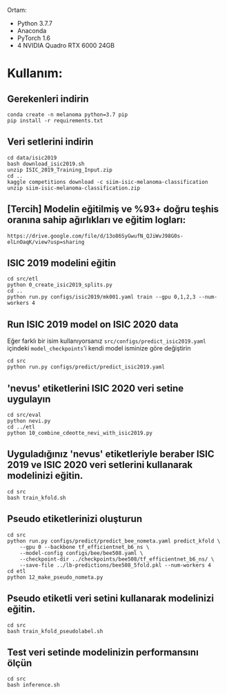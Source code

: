 Ortam:

- Python 3.7.7
- Anaconda 
- PyTorch 1.6
- 4 NVIDIA Quadro RTX 6000 24GB 

# Kullanım:
## Gerekenleri indirin
```
conda create -n melanoma python=3.7 pip
pip install -r requirements.txt
```

## Veri setlerini indirin
```
cd data/isic2019
bash download_isic2019.sh
unzip ISIC_2019_Training_Input.zip
cd ..
kaggle competitions download -c siim-isic-melanoma-classification
unzip siim-isic-melanoma-classification.zip 
```

## [Tercih] Modelin eğitilmiş ve %93+ doğru teşhis oranına sahip ağırlıkları ve eğitim logları:
```
https://drive.google.com/file/d/13o86SyGwufN_QJiWvJ98G0s-elLnOaqK/view?usp=sharing
```

## ISIC 2019 modelini eğitin
```
cd src/etl
python 0_create_isic2019_splits.py
cd ..
python run.py configs/isic2019/mk001.yaml train --gpu 0,1,2,3 --num-workers 4
```

## Run ISIC 2019 model on ISIC 2020 data
Eğer farklı bir isim kullanıyorsanız `src/configs/predict_isic2019.yaml` içindeki `model_checkpoints`'i kendi model isminize göre değiştirin
```
cd src
python run.py configs/predict/predict_isic2019.yaml
```

## 'nevus' etiketlerini ISIC 2020 veri setine uygulayın
```
cd src/eval
python nevi.py
cd ../etl
python 10_combine_cdeotte_nevi_with_isic2019.py
```

## Uyguladığınız 'nevus' etiketleriyle beraber ISIC 2019 ve ISIC 2020 veri setlerini kullanarak modelinizi eğitin.
```
cd src
bash train_kfold.sh
```

## Pseudo etiketlerinizi oluşturun
```
cd src
python run.py configs/predict/predict_bee_nometa.yaml predict_kfold \
    --gpu 0 --backbone tf_efficientnet_b6_ns \
    --model-config configs/bee/bee508.yaml \
    --checkpoint-dir ../checkpoints/bee508/tf_efficientnet_b6_ns/ \
    --save-file ../lb-predictions/bee508_5fold.pkl --num-workers 4
cd etl
python 12_make_pseudo_nometa.py
```

## Pseudo etiketli veri setini kullanarak modelinizi eğitin.
```
cd src
bash train_kfold_pseudolabel.sh
```

## Test veri setinde modelinizin performansını ölçün
```
cd src
bash inference.sh
```









